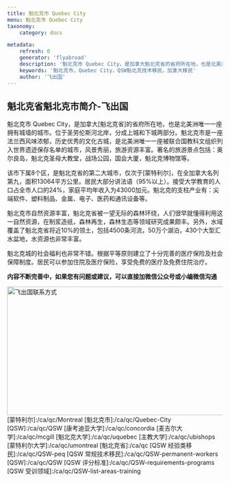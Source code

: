 ```yaml
---
title: 魁北克市 Quebec City
menu: 魁北克市 Quebec City
taxonomy:
    category: docs

metadata:
    refresh: 0
    generator: 'flyabroad'
    description: '魁北克市 Quebec City，是加拿大魁北克省的省府所在地，也是北美洲唯一一座拥有城墙的城市。位于圣劳伦斯河北岸，分成上城和下城两部分。魁北克市是一座法兰西风味浓郁，历史优秀的文化古城，是北美洲唯一一座被联合国教科文组织列入世界遗迹保存名单的城市，风景秀丽，旅游资源丰富。'
    keywords: '魁北克市，Quebec City，QSW魁北克技术移民，加拿大移民'
    author: '飞出国'
---
```

## 魁北克省魁北克市简介-飞出国

魁北克市 Quebec City，是加拿大[魁北克省]的省府所在地，也是北美洲唯一一座拥有城墙的城市。位于圣劳伦斯河北岸，分成上城和下城两部分。魁北克市是一座法兰西风味浓郁，历史优秀的文化古城，是北美洲唯一一座被联合国教科文组织列入世界遗迹保存名单的城市，风景秀丽，旅游资源丰富。著名的旅游景点包括：奥尔良岛，魁北克圣母大教堂，战场公园，国会大厦，魁北克博物馆等。

该市下属8个区，是魁北克省的第二大城市，仅次于[蒙特利尔]，在全加拿大名列第九，面积13064平方公里。居民大部分讲法语（95%以上）。接受大学教育的人口占全市人口的24%，家庭平均年收入为43000加元。魁北克的支柱产业有：尖端软件、塑料制品、金属、电子、医药和通讯设备等。

魁北克市自然资源丰富，魁北克省被一望无际的森林环绕，人们很早就懂得利用这一自然资源，在制浆造纸，森林再生，森林生态等领域研究成果颇丰。另外，水域覆盖了魁北克省将近10%的领土，包括4500条河流，50万个湖泊，430个大型汇水盆地，水资源也非常丰富。

魁北克城的社会福利也非常不错。根据平等原则建立了十分完善的医疗保险及社会保障制度。居民可以参加住院及医疗保险，享受免费的医疗及免费住院治疗。

**内容不断完善中，如果您有问题或建议，可以直接加微信公众号或小编微信沟通**

<img src="http://wx1.sinaimg.cn/mw1024/892c310fly1fgkvndf1s9j20p008d0v3.jpg" width = "900" height = "300" alt="飞出国联系方式" align=center />
[蒙特利尔]:/ca/qc/Montreal
[魁北克市]:/ca/qc/Quebec-City
[QSW]:/ca/qc/QSW
[康考迪亚大学]:/ca/qc/concordia
[麦吉尔大学]:/ca/qc/mcgill
[魁北克大学]:/ca/qc/uquebec
[主教大学]:/ca/qc/ubishops
[蒙特利尔大学]:/ca/qc/umontreal
[魁北克省]:/ca/qc
[QSW 经验类移民]:/ca/qc/QSW-peq
[QSW 常规技术移民]:/ca/qc/QSW-permanent-workers
[QSW]:/ca/qc/QSW
[QSW 评分标准]:/ca/qc/QSW-requirements-programs
[QSW 受训领域]:/ca/qc/QSW-list-areas-training